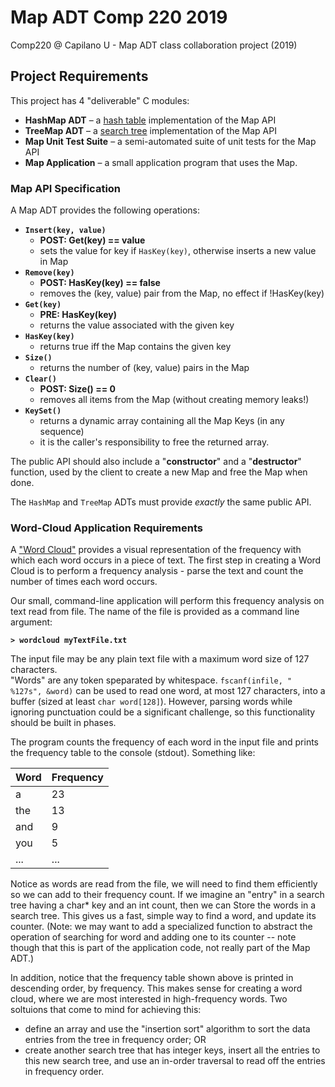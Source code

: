 # Map ADT Comp 220 2019
Comp220 @ Capilano U - Map ADT class collaboration project (2019)

## Project Requirements
This project has 4 "deliverable" C modules:
 - __HashMap ADT__ – a [hash table](https://en.wikipedia.org/wiki/Hash_table) implementation of the Map API
 - __TreeMap ADT__ – a [search tree](https://en.wikipedia.org/wiki/Search_tree) implementation of the Map API
 - __Map Unit Test Suite__ – a semi-automated suite of unit tests for the Map API
 - __Map Application__ – a small application program that uses the Map.

### Map API Specification
A Map ADT provides the following operations:
 - **`Insert(key, value)`**
   - **POST: Get(key) == value**
   - sets the value for key if `HasKey(key)`, otherwise inserts a new value in Map
 - **`Remove(key)`**
   - **POST: HasKey(key) == false**
   - removes the (key, value) pair from the Map, no effect if !HasKey(key)
 - **`Get(key)`**
   - **PRE: HasKey(key)**
   - returns the value associated with the given key
 - **`HasKey(key)`**
   - returns true iff the Map contains the given key
 - **`Size()`**
   - returns the number of (key, value) pairs in the Map
 - **`Clear()`**
   - **POST: Size() == 0**
   - removes all items from the Map (without creating memory leaks!)
 - **`KeySet()`**
   - returns a dynamic array containing all the Map Keys (in any sequence)
   - it is the caller's responsibility to free the returned array.

The public API should also include a "__constructor__" and a "__destructor__" function, used
by the client to create a new Map and free the Map when done.

The `HashMap` and `TreeMap` ADTs must provide _exactly_ the same public API.

### Word-Cloud Application Requirements

A ["Word Cloud"](https://en.wikipedia.org/wiki/Tag_cloud)
provides a visual representation of the frequency with which each word occurs in
a piece of text.  The first step in creating a Word Cloud is to perform a 
frequency analysis - parse the text and count the number of times each word occurs.

Our small, command-line application will perform this frequency analysis on
text read from file.  The name of the file is provided as a command line argument:

**`> wordcloud myTextFile.txt`**

The input file may be any plain text file with a maximum word size of 127 characters.  
"Words" are any token speparated by whitespace.
`fscanf(infile, " %127s", &word)` can be used to read one word, at most 127 characters, 
into a buffer (sized at least `char word[128]`).
However, parsing words while ignoring punctuation could be a significant challenge, 
so this functionality should be built in phases.

The program counts the frequency of each word in the input file and prints the 
frequency table to the console (stdout).  Something like:

| Word        | Frequency   |
| ----------- | ----------- |
| a           | 23 |
| the         | 13 |
| and         | 9 |
| you         | 5 |
| ...         | ... |

Notice as words are read from the file, we will need to find them efficiently so we can add to their frequency count.  If we imagine an "entry" in a search tree having a char* key and an int count, then we can Store the words in a search tree.  This gives us a fast, simple way to find a word, and  update its counter.   (Note: we may want to add a specialized function to abstract the operation of searching for word and adding one to its counter -- note though that this is part of the application code, not really part of the Map ADT.) 

In addition, notice that the frequency table shown above is printed in descending order, by frequency.  This makes sense for creating a word cloud, where we are most interested in high-frequency words.  Two soltuions that come to mind for achieving this:
  - define an array and use the "insertion sort" algorithm to sort the data entries from the tree in frequency order;
  OR
  - create another search tree that has integer keys, insert all the entries to this new search tree, and use an in-order traversal to read off the entries in frequency order.
